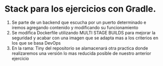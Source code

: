 # Stack para los ejercicios con Gradle.

1. Se parte de un backend que escucha por un puerto determinado e iremos agregando contenido y modificando su funcionamiento
2. Se modifica Dockerfile utilizando MULTI STAGE BUILDS para mejorar la seguridad y acabar con una imagen que se adapta mas a los criterios en los que se basa DevOps
3. En la rama: Tiny  del repositorio se alamacenará otra practica donde realizaremos una versión lo mas reducida posible de nuestro anterior ejercicio
